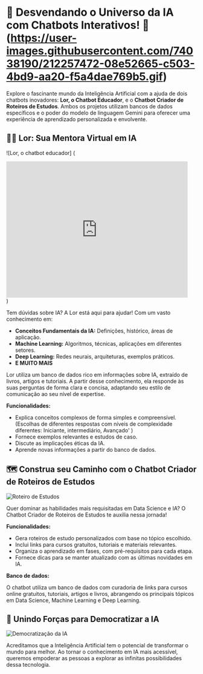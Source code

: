 # 🤖  Desvendando o Universo da IA com Chatbots Interativos! 🤖 (https://user-images.githubusercontent.com/74038190/212257472-08e52665-c503-4bd9-aa20-f5a4dae769b5.gif)

Explore o fascinante mundo da Inteligência Artificial com a ajuda de dois chatbots inovadores: **Lor, o Chatbot Educador**, e o **Chatbot Criador de Roteiros de Estudos**. Ambos os projetos utilizam bancos de dados específicos e o poder do modelo de linguagem Gemini para oferecer uma experiência de aprendizado personalizada e envolvente.

## 👩‍🏫 Lor: Sua Mentora Virtual em IA 

![Lor, o chatbot educador] (<div style="width:480px"><iframe allow="fullscreen" frameBorder="0" height="360" src="https://giphy.com/embed/AtemeKRsPRVESJ8zRq/video" width="480"></iframe></div>)

Tem dúvidas sobre IA? A Lor está aqui para ajudar! Com um vasto conhecimento em:

* **Conceitos Fundamentais da IA:** Definições, histórico, áreas de aplicação.
* **Machine Learning:** Algoritmos, técnicas, aplicações em diferentes setores.
* **Deep Learning:** Redes neurais, arquiteturas, exemplos práticos.
* **E MUITO MAIS**

Lor utiliza um banco de dados rico em informações sobre IA, extraído de livros, artigos e tutoriais. A partir desse conhecimento, ela responde às suas perguntas de forma clara e concisa, adaptando seu estilo de comunicação ao seu nível de expertise.  

**Funcionalidades:**

* Explica conceitos complexos de forma simples e compreensível. (Escolhas de diferentes respostas com níveis de complexidade diferentes: Iniciante, intermediário, Avançado'  )
* Fornece exemplos relevantes e estudos de caso.
* Discute as implicações éticas da IA.
* Aprende novas informações a partir do banco de dados.

## 🗺️  Construa seu Caminho com o Chatbot Criador de Roteiros de Estudos

![Roteiro de Estudos](https://media.giphy.com/media/d3mlGIM8WBQbQfVC/giphy.gif)

Quer dominar as habilidades mais requisitadas em Data Science e IA?  O Chatbot Criador de Roteiros de Estudos te auxilia nessa jornada! 

**Funcionalidades:**

* Gera roteiros de estudo personalizados com base no tópico escolhido.
* Inclui links para cursos gratuitos, tutoriais e materiais relevantes.
* Organiza o aprendizado em fases, com pré-requisitos para cada etapa.
* Fornece dicas para se manter atualizado com as últimas novidades em IA.

**Banco de dados:**

O chatbot utiliza um banco de dados com curadoria de links para cursos online gratuitos, tutoriais, artigos e livros, abrangendo os principais tópicos em Data Science, Machine Learning e Deep Learning. 

## 🤝 Unindo Forças para Democratizar a IA

![Democratização da IA](https://media.giphy.com/media/Q7LP0zeXVk4yk/giphy.gif)

Acreditamos que a Inteligência Artificial tem o potencial de transformar o mundo para melhor.  Ao tornar o conhecimento em IA mais acessível, queremos empoderar as pessoas a explorar as infinitas possibilidades dessa tecnologia.
